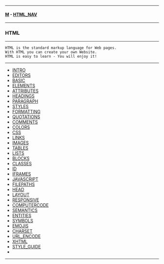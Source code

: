 
---

#### [M](https://github.com/ttltrk/TTT/blob/master/menu.md) - [HTML_NAV](https://github.com/ttltrk/TTT/tree/master/HTML/HTML_NAV.md)

---

### HTML

---

```
HTML is the standard markup language for Web pages.
With HTML you can create your own Website.
HTML is easy to learn - You will enjoy it!
```

---

* [INTRO](https://github.com/ttltrk/TTT/tree/master/HTML/INTRO/INTRO.md)
* [EDITORS](https://github.com/ttltrk/TTT/tree/master/HTML/EDITORS/EDITORS.md)
* [BASIC](https://github.com/ttltrk/TTT/tree/master/HTML/BASIC/BASIC.md)
* [ELEMENTS](https://github.com/ttltrk/TTT/tree/master/HTML/ELEMENTS/ELEMENTS.md)
* [ATTRIBUTES](https://github.com/ttltrk/TTT/tree/master/HTML/ATTRIBUTES/ATTRIBUTES.md)
* [HEADINGS](https://github.com/ttltrk/TTT/tree/master/HTML/HEADINGS/HEADINGS.md)
* [PARAGRAPH](https://github.com/ttltrk/TTT/tree/master/HTML/PARAGRAPH/PARAGRAPH.md)
* [STYLES](https://github.com/ttltrk/TTT/tree/master/HTML/STYLES/STYLES.md)
* [FORMATTING](https://github.com/ttltrk/TTT/tree/master/HTML/FORMATTING/FORMATTING.md)
* [QUOTATIONS](https://github.com/ttltrk/TTT/tree/master/HTML/QUOTATIONS/QUOTATIONS.md)
* [COMMENTS](https://github.com/ttltrk/TTT/tree/master/HTML/COMMENTS/COMMENTS.md)
* [COLORS](https://github.com/ttltrk/TTT/tree/master/HTML/COLORS/COLORS.md)
* [CSS](https://github.com/ttltrk/TTT/tree/master/HTML/CSS/CSS.md)
* [LINKS](https://github.com/ttltrk/TTT/tree/master/HTML/LINKS/LINKS.md)
* [IMAGES](https://github.com/ttltrk/TTT/tree/master/HTML/IMAGES/IMAGES.md)
* [TABLES](https://github.com/ttltrk/TTT/tree/master/HTML/TABLES/TABLES.md)
* [LISTS](https://github.com/ttltrk/TTT/tree/master/HTML/LISTS/LISTS.md)
* [BLOCKS](https://github.com/ttltrk/TTT/tree/master/HTML/BLOCKS/BLOCKS.md)
* [CLASSES](https://github.com/ttltrk/TTT/tree/master/HTML/CLASSES/CLASSES.md)
* [ID](https://github.com/ttltrk/TTT/tree/master/HTML/ID/ID.md)
* [IFRAMES](https://github.com/ttltrk/TTT/tree/master/HTML/IFRAMES/IFRAMES.md)
* [JAVASCRIPT](https://github.com/ttltrk/TTT/tree/master/HTML/JAVASCRIPT/JAVASCRIPT.md)
* [FILEPATHS](https://github.com/ttltrk/TTT/tree/master/HTML/FILEPATHS/FILEPATHS.md)
* [HEAD](https://github.com/ttltrk/TTT/tree/master/HTML/HEAD/HEAD.md)
* [LAYOUT](https://github.com/ttltrk/TTT/tree/master/HTML/LAYOUT/LAYOUT.md)
* [RESPONSIVE](https://github.com/ttltrk/TTT/tree/master/HTML/RESPONSIVE/RESPONSIVE.md)
* [COMPUTERCODE](https://github.com/ttltrk/TTT/tree/master/HTML/COMPUTERCODE/COMPUTERCODE.md)
* [SEMANTICS](https://github.com/ttltrk/TTT/tree/master/HTML/SEMANTICS/SEMANTICS.md)
* [ENTITIES](https://github.com/ttltrk/TTT/tree/master/HTML/ENTITIES/ENTITIES.md)
* [SYMBOLS](https://github.com/ttltrk/TTT/tree/master/HTML/SYMBOLS/SYMBOLS.md)
* [EMOJIS](https://github.com/ttltrk/TTT/tree/master/HTML/EMOJIS/EMOJIS.md)
* [CHARSET](https://github.com/ttltrk/TTT/tree/master/HTML/CHARSET/CHARSET.md)
* [URL_ENCODE](https://github.com/ttltrk/TTT/tree/master/HTML/URL_ENCODE/URL_ENCODE.md)
* [XHTML](https://github.com/ttltrk/TTT/tree/master/HTML/XHTML/XHTML.md)
* [STYLE_GUIDE](https://github.com/ttltrk/TTT/tree/master/HTML/STYLE_GUIDE/STYLE_GUIDE.md)
* []()

---
